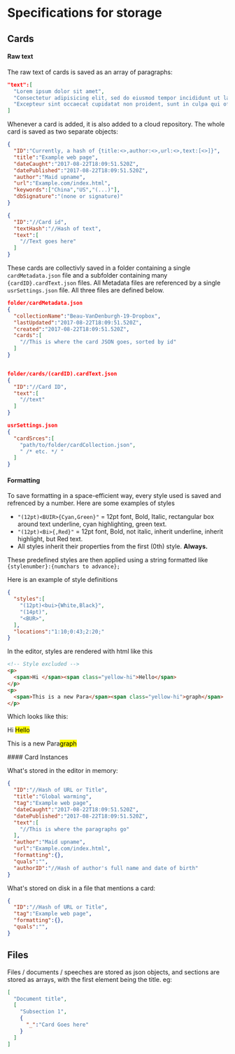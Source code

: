 # Specifications for storage
## Cards
#### Raw text
The raw text of cards is saved as an array of paragraphs:
```json
"text":[
  "Lorem ipsum dolor sit amet",
  "Consectetur adipisicing elit, sed do eiusmod tempor incididunt ut labore et dolore magna aliqu",
  "Excepteur sint occaecat cupidatat non proident, sunt in culpa qui officia deserunt mollit anim id est laborum.",
]
```
Whenever a card is added, it is also added to a cloud repository.
The whole card is saved as two separate objects:
```json
{
  "ID":"Currently, a hash of {title:<>,author:<>,url:<>,text:[<>]}",
  "title":"Example web page",
  "dateCaught":"2017-08-22T18:09:51.520Z",
  "datePublished":"2017-08-22T18:09:51.520Z",
  "author":"Maid upname",
  "url":"Example.com/index.html",
  "keywords":["China","US","(...)"],
  "dbSignature":"(none or signature)"
}

{
  "ID":"//Card id",
  "textHash":"//Hash of text",
  "text":[
    "//Text goes here"
  ]
}
```


These cards are collectivly saved in a folder containing a single `cardMetadata.json` file and a subfolder containing many `{cardID}.cardText.json` files. All Metadata files are referenced by a single `usrSettings.json` file. All three files are defined below.

```json
folder/cardMetadata.json
{
  "collectionName":"Beau-VanDenburgh-19-Dropbox",
  "lastUpdated":"2017-08-22T18:09:51.520Z",
  "created":"2017-08-22T18:09:51.520Z",
  "cards":[
    "//This is where the card JSON goes, sorted by id"
  ]
}


folder/cards/(cardID).cardText.json
{
  "ID":"//Card ID",
  "text":[
    "//text"
  ]
}

usrSettings.json
{
  "cardSrces":[
    "path/to/folder/cardCollection.json",
    " /* etc. */ "
  ]
}
```
#### Formatting
To save formatting in a space-efficient way, every style used is saved and refrenced by a number. Here are some examples of styles
- `"(12pt)<BUIR>{Cyan,Green}"` = 12pt font, Bold, Italic, rectangular box around text underline, cyan highlighting, green text.
- `"(12pt)<Bi>{,Red}"` = 12pt font, Bold, not italic, inherit underline, inherit highlight, but Red text.
- All styles inherit their properties from the first (0th) style. **Always.**

These predefined styles are then applied using a string formatted like `{stylenumber}:{numchars to advance};`

Here is an example of style definitions
```json
{
  "styles":[
    "(12pt)<bui>{White,Black}",
    "(14pt)",
    "<BUR>",
  ],
  "locations":"1:10;0:43;2:20;"
}
```
In the editor, styles are rendered with html like this
```html
<!-- Style excluded -->
<p>
  <span>Hi </span><span class="yellow-hi">Hello</span>
</p>
<p>
  <span>This is a new Para</span><span class="yellow-hi">graph</span>
</p>
```
Which looks like this:
<div>
  <style>
    .yellow-hi {
      background-color: #FFFF00;
      color:black;
    }
    p.nobreak {
      display: inline;
    }
  </style>

  <p>
    <span>Hi </span><span class="yellow-hi">Hello</span>
  </p>
  <p>
    <span>This is a new Para</span><span class="yellow-hi">graph</span>
  </p>
</div>
#### Card Instances  

What's stored in the editor in memory:
```json
{
  "ID":"//Hash of URL or Title",
  "title":"Global warming",
  "tag":"Example web page",
  "dateCaught":"2017-08-22T18:09:51.520Z",
  "datePublished":"2017-08-22T18:09:51.520Z",
  "text":[
    "//This is where the paragraphs go"
  ],
  "author":"Maid upname",
  "url":"Example.com/index.html",
  "formatting":{},
  "quals":"",
  "authorID":"//Hash of author's full name and date of birth"
}
```
What's stored on disk in a file that mentions a card:
```json
{
  "ID":"//Hash of URL or Title",
  "tag":"Example web page",
  "formatting":{},
  "quals":"",
}
```

## Files
Files / documents / speeches are stored as json objects, and sections are stored as arrays, with the first element being the title. eg:

```json
[
  "Document title",
  [
    "Subsection 1",
    {
      "_":"Card Goes here"
    }
  ]
]
```
